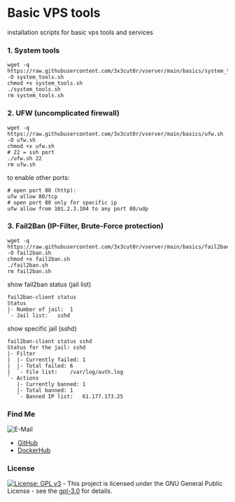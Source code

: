 # Basic VPS tools

installation scripts for basic vps tools and services

### 1. System tools
```shell
wget -q https://raw.githubusercontent.com/3x3cut0r/vserver/main/basics/system_tools.sh -O system_tools.sh
chmod +x system_tools.sh
./system_tools.sh
rm system_tools.sh

```

### 2. UFW (uncomplicated firewall)
```shell
wget -q https://raw.githubusercontent.com/3x3cut0r/vserver/main/basics/ufw.sh -O ufw.sh
chmod +x ufw.sh
# 22 = ssh port
./ufw.sh 22
rm ufw.sh

```
to enable other ports:
```shell
# open port 80 (http):
ufw allow 80/tcp
# open port 80 only for specific ip
ufw allow from 101.2.3.104 to any port 80/udp

```

### 3. Fail2Ban (IP-Filter, Brute-Force protection)
```shell
wget -q https://raw.githubusercontent.com/3x3cut0r/vserver/main/basics/fail2ban.sh -O fail2ban.sh
chmod +x fail2ban.sh
./fail2ban.sh
rm fail2ban.sh

```
show fail2ban status (jail list)
```shell
fail2ban-client status
Status
|- Number of jail:	1
`- Jail list:	sshd
```
show specific jail (sshd)
```shell
fail2ban-client status sshd
Status for the jail: sshd
|- Filter
|  |- Currently failed:	1
|  |- Total failed:	6
|  `- File list:	/var/log/auth.log
`- Actions
   |- Currently banned:	1
   |- Total banned:	1
   `- Banned IP list:	61.177.173.25
```
### Find Me <a name="findme"></a>

![E-Mail](https://img.shields.io/badge/E--Mail-executor55%40gmx.de-red)
* [GitHub](https://github.com/3x3cut0r)
* [DockerHub](https://hub.docker.com/u/3x3cut0r)

### License <a name="license"></a>

[![License: GPL v3](https://img.shields.io/badge/License-GPLv3-blue.svg)](https://www.gnu.org/licenses/gpl-3.0) - This project is licensed under the GNU General Public License - see the [gpl-3.0](https://www.gnu.org/licenses/gpl-3.0.en.html) for details.
